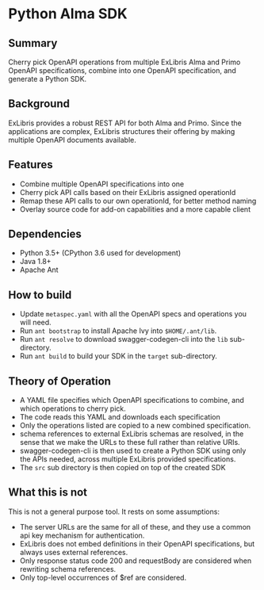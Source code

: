 # Python Alma SDK

## Summary

Cherry pick OpenAPI operations from multiple ExLibris Alma and Primo OpenAPI specifications,
combine into one OpenAPI specification, and generate a Python SDK.

## Background

ExLibris provides a robust REST API for both Alma and Primo. Since the applications
are complex, ExLibris structures their offering by making multiple OpenAPI documents
available.

## Features

- Combine multiple OpenAPI specifications into one
- Cherry pick API calls based on their ExLibris assigned operationId
- Remap these API calls to our own operationId, for better method naming
- Overlay source code for add-on capabilities and a more capable client

## Dependencies

- Python 3.5+ (CPython 3.6 used for development)
- Java 1.8+
- Apache Ant

## How to build

- Update `metaspec.yaml` with all the OpenAPI specs and operations you will need.
- Run `ant bootstrap` to install Apache Ivy into `$HOME/.ant/lib`.
- Run `ant resolve` to download swagger-codegen-cli into the `lib` sub-directory.
- Run `ant build` to build your SDK in the `target` sub-directory.

## Theory of Operation

- A YAML file specifies which OpenAPI specifications to combine,
  and which operations to cherry pick.
- The code reads this YAML and downloads each specification
- Only the operations listed are copied to a new combined specification.
- schema references to external ExLibris schemas are resolved, in the sense
  that we make the URLs to these full rather than relative URIs.
- swagger-codegen-cli is then used to create a Python SDK using only the APIs
  needed, across multiple ExLibris provided specifications.
- The `src` sub directory is then copied on top of the created SDK

## What this is not

This is not a general purpose tool.  It rests on some assumptions:

* The server URLs are the same for all of these, and they use
  a common api key mechanism for authentication.
* ExLibris does not embed definitions in their OpenAPI specifications, but
  always uses external references.
* Only response status code 200 and requestBody are considered when
  rewriting schema references.
* Only top-level occurrences of $ref are considered.
